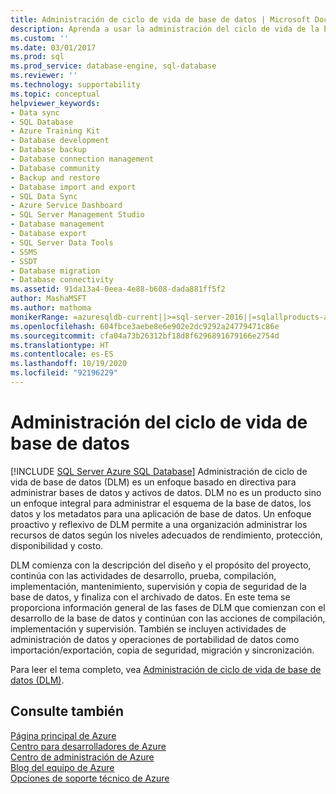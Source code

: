 ```yaml
---
title: Administración de ciclo de vida de base de datos | Microsoft Docs
description: Aprenda a usar la administración del ciclo de vida de la base de datos en SQL Server para administrar bases de datos y recursos de datos para el rendimiento, la protección, la disponibilidad y el costo.
ms.custom: ''
ms.date: 03/01/2017
ms.prod: sql
ms.prod_service: database-engine, sql-database
ms.reviewer: ''
ms.technology: supportability
ms.topic: conceptual
helpviewer_keywords:
- Data sync
- SQL Database
- Azure Training Kit
- Database development
- Database backup
- Database connection management
- Database community
- Backup and restore
- Database import and export
- SQL Data Sync
- Azure Service Dashboard
- SQL Server Management Studio
- Database management
- Database export
- SQL Server Data Tools
- SSMS
- SSDT
- Database migration
- Database connectivity
ms.assetid: 91da13a4-0eea-4e88-b608-dada881ff5f2
author: MashaMSFT
ms.author: mathoma
monikerRange: =azuresqldb-current||>=sql-server-2016||=sqlallproducts-allversions||>=sql-server-linux-2017||=azuresqldb-mi-current
ms.openlocfilehash: 604fbce3aebe8e6e902e2dc9292a24779471c86e
ms.sourcegitcommit: cfa04a73b26312bf18d8f6296891679166e2754d
ms.translationtype: HT
ms.contentlocale: es-ES
ms.lasthandoff: 10/19/2020
ms.locfileid: "92196229"
---
```

# <a name="database-lifecycle-management"></a>Administración del ciclo de vida de base de datos
[!INCLUDE [SQL Server Azure SQL Database](../includes/applies-to-version/sql-asdb.md)]
  Administración de ciclo de vida de base de datos (DLM) es un enfoque basado en directiva para administrar bases de datos y activos de datos. DLM no es un producto sino un enfoque integral para administrar el esquema de la base de datos, los datos y los metadatos para una aplicación de base de datos. Un enfoque proactivo y reflexivo de DLM permite a una organización administrar los recursos de datos según los niveles adecuados de rendimiento, protección, disponibilidad y costo.  
  
 DLM comienza con la descripción del diseño y el propósito del proyecto, continúa con las actividades de desarrollo, prueba, compilación, implementación, mantenimiento, supervisión y copia de seguridad de la base de datos, y finaliza con el archivado de datos. En este tema se proporciona información general de las fases de DLM que comienzan con el desarrollo de la base de datos y continúan con las acciones de compilación, implementación y supervisión. También se incluyen actividades de administración de datos y operaciones de portabilidad de datos como importación/exportación, copia de seguridad, migración y sincronización.  
  
 Para leer el tema completo, vea [Administración de ciclo de vida de base de datos (DLM)](/previous-versions/sql/sql-server-guides/jj907294(v=sql.110)).  
  
## <a name="see-also"></a>Consulte también  
 [Página principal de Azure](https://www.windowsazure.com/)   
 [Centro para desarrolladores de Azure](https://www.windowsazure.com/develop/overview/)   
 [Centro de administración de Azure](https://www.windowsazure.com/manage/overview/)   
 [Blog del equipo de Azure](https://www.windowsazure.com/community/blog/)   
 [Opciones de soporte técnico de Azure](https://www.windowsazure.com/support/contact/)  
  
